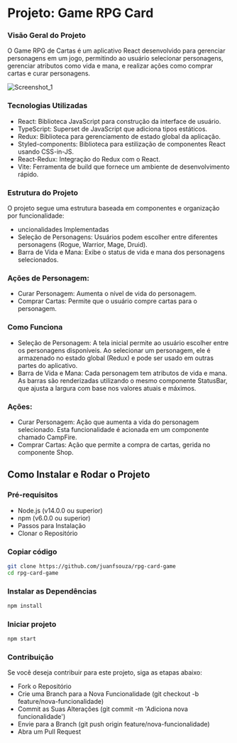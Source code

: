 # Projeto: Game RPG Card

### Visão Geral do Projeto
O Game RPG de Cartas é um aplicativo React desenvolvido para gerenciar personagens em um jogo, permitindo ao usuário selecionar personagens, gerenciar atributos como vida e mana, e realizar ações como comprar cartas e curar personagens.

![Screenshot_1](https://github.com/user-attachments/assets/8a2e178e-05e4-4a46-a4f4-db98925e686e)

### Tecnologias Utilizadas

- React: Biblioteca JavaScript para construção da interface de usuário.
- TypeScript: Superset de JavaScript que adiciona tipos estáticos.
- Redux: Biblioteca para gerenciamento de estado global da aplicação.
- Styled-components: Biblioteca para estilização de componentes React usando CSS-in-JS.
- React-Redux: Integração do Redux com o React.
- Vite: Ferramenta de build que fornece um ambiente de desenvolvimento rápido.

### Estrutura do Projeto
O projeto segue uma estrutura baseada em componentes e organização por funcionalidade:

- uncionalidades Implementadas
- Seleção de Personagens: Usuários podem escolher entre diferentes personagens (Rogue, Warrior, Mage, Druid).
- Barra de Vida e Mana: Exibe o status de vida e mana dos personagens selecionados.

### Ações de Personagem:
- Curar Personagem: Aumenta o nível de vida do personagem.
- Comprar Cartas: Permite que o usuário compre cartas para o personagem.

### Como Funciona
- Seleção de Personagem: A tela inicial permite ao usuário escolher entre os personagens disponíveis. Ao selecionar um personagem, ele é armazenado no estado global (Redux) e pode ser usado em outras partes do aplicativo.
- Barra de Vida e Mana: Cada personagem tem atributos de vida e mana. As barras são renderizadas utilizando o mesmo componente StatusBar, que ajusta a largura com base nos valores atuais e máximos.

### Ações:
- Curar Personagem: Ação que aumenta a vida do personagem selecionado. Esta funcionalidade é acionada em um componente chamado CampFire.
- Comprar Cartas: Ação que permite a compra de cartas, gerida no componente Shop.

## Como Instalar e Rodar o Projeto
### Pré-requisitos
- Node.js (v14.0.0 ou superior)
- npm (v6.0.0 ou superior)
- Passos para Instalação
- Clonar o Repositório

### Copiar código

  ```sh
  git clone https://github.com/juanfsouza/rpg-card-game
  cd rpg-card-game
  ```
### Instalar as Dependências

  ```sh
  npm install
  ```

### Iniciar projeto

  ```sh
  npm start
  ```

### Contribuição
Se você deseja contribuir para este projeto, siga as etapas abaixo:

- Fork o Repositório
- Crie uma Branch para a Nova Funcionalidade (git checkout -b feature/nova-funcionalidade)
- Commit as Suas Alterações (git commit -m 'Adiciona nova funcionalidade')
- Envie para a Branch (git push origin feature/nova-funcionalidade)
- Abra um Pull Request
